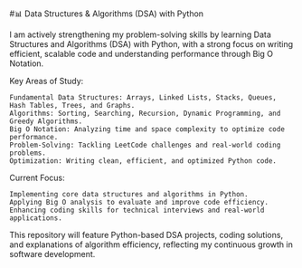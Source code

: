#📊 Data Structures & Algorithms (DSA) with Python

I am actively strengthening my problem-solving skills by learning Data Structures and Algorithms (DSA) with Python, with a strong focus on writing efficient, scalable code and understanding performance through Big O Notation.

Key Areas of Study:

    Fundamental Data Structures: Arrays, Linked Lists, Stacks, Queues, Hash Tables, Trees, and Graphs.
    Algorithms: Sorting, Searching, Recursion, Dynamic Programming, and Greedy Algorithms.
    Big O Notation: Analyzing time and space complexity to optimize code performance.
    Problem-Solving: Tackling LeetCode challenges and real-world coding problems.
    Optimization: Writing clean, efficient, and optimized Python code.

Current Focus:

    Implementing core data structures and algorithms in Python.
    Applying Big O analysis to evaluate and improve code efficiency.
    Enhancing coding skills for technical interviews and real-world applications.

This repository will feature Python-based DSA projects, coding solutions, and explanations of algorithm efficiency, reflecting my continuous growth in software development.
